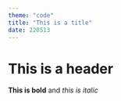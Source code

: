 ```yaml
---
theme: "code"
title: "This is a title"
date: 220513
---
```

# This is a header

**This is bold** and *this is italic*
